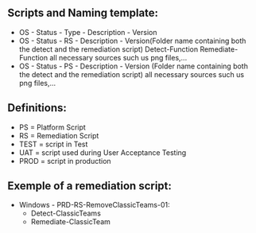 ## Scripts and Naming template:
* OS - Status - Type - Description - Version
* OS - Status - RS - Description - Version(Folder name containing both the detect and the remediation script)
    Detect-Function
    Remediate-Function
    all necessary sources such us png files,...
* OS - Status - PS - Description - Version (Folder name containing both the detect and the remediation script)
    all necessary sources such us png files,...
## Definitions:
* PS = Platform Script
* RS = Remediation Script
* TEST = script in Test
* UAT = script used during User Acceptance Testing
* PROD = script in production
## Exemple of a remediation script:
* Windows - PRD-RS-RemoveClassicTeams-01:
    * Detect-ClassicTeams
    * Remediate-ClassicTeam